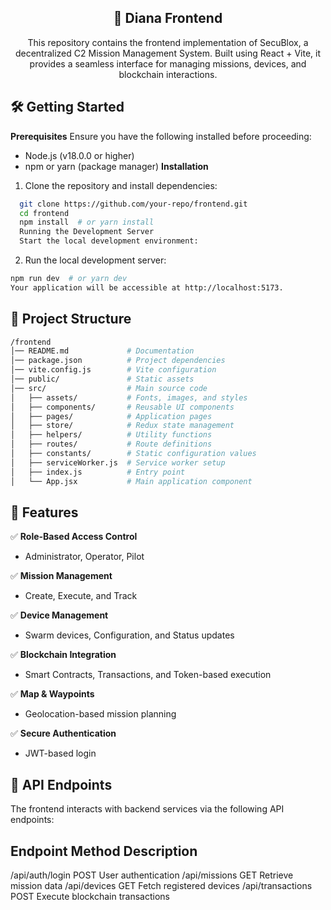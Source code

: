<div align="center">

  <p align="center">
    <h2> 🚀 Diana Frontend </h2>
  </p>
  This repository contains the frontend implementation of SecuBlox, a decentralized C2 Mission Management System. Built using React + Vite, it provides a seamless interface for managing missions, devices, and blockchain interactions.

</div>

## 🛠️ Getting Started
**Prerequisites**
Ensure you have the following installed before proceeding:

- Node.js (v18.0.0 or higher)
- npm or yarn (package manager)
**Installation**

1. Clone the repository and install dependencies:

```bash
  git clone https://github.com/your-repo/frontend.git  
  cd frontend
  npm install  # or yarn install  
  Running the Development Server
  Start the local development environment:
```
2. Run the local development server:
```bash
npm run dev  # or yarn dev  
Your application will be accessible at http://localhost:5173.
```

## 📂 Project Structure
``` bash
/frontend  
│── README.md             # Documentation  
│── package.json          # Project dependencies  
│── vite.config.js        # Vite configuration  
│── public/               # Static assets  
│── src/                  # Main source code  
│   ├── assets/           # Fonts, images, and styles  
│   ├── components/       # Reusable UI components  
│   ├── pages/            # Application pages  
│   ├── store/            # Redux state management  
│   ├── helpers/          # Utility functions  
│   ├── routes/           # Route definitions  
│   ├── constants/        # Static configuration values  
│   ├── serviceWorker.js  # Service worker setup  
│   ├── index.js          # Entry point  
│   └── App.jsx           # Main application component  
```

## 🚀 Features
✅ **Role-Based Access Control**  
   - Administrator, Operator, Pilot  

✅ **Mission Management**  
   - Create, Execute, and Track  

✅ **Device Management**  
   - Swarm devices, Configuration, and Status updates  

✅ **Blockchain Integration**  
   - Smart Contracts, Transactions, and Token-based execution  

✅ **Map & Waypoints**  
   - Geolocation-based mission planning  

✅ **Secure Authentication**  
   - JWT-based login  


## 📜 API Endpoints
The frontend interacts with backend services via the following API endpoints:

## Endpoint	Method	Description
/api/auth/login	POST	User authentication
/api/missions	GET	Retrieve mission data
/api/devices	GET	Fetch registered devices
/api/transactions	POST	Execute blockchain transactions


